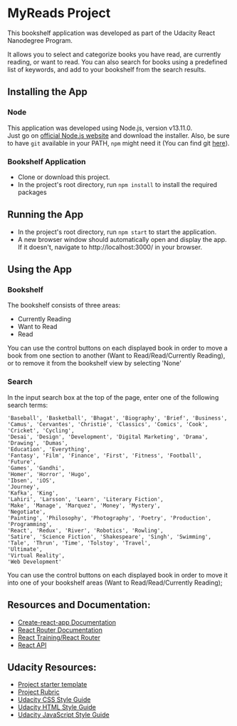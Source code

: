 # MyReads Project

This bookshelf application was developed as part of the Udacity React Nanodegree Program.  

It allows you to select and categorize books you have read, are currently reading, or want to read. 
You can also search for books using a predefined list of keywords, and add to your bookshelf from the search results.

## Installing the App
### Node
This application was developed using Node.js, version v13.11.0.  
Just go on [official Node.js website](https://nodejs.org/) and download the installer.
Also, be sure to have `git` available in your PATH, `npm` might need it (You can find git [here](https://git-scm.com/)).

### Bookshelf Application
* Clone or download this project. 
* In the project's root directory, run `npm install` to install the required packages


## Running the App
* In the project's root directory, run `npm start` to start the application.
* A new browser window should automatically open and display the app. If it doesn't, navigate to http://localhost:3000/ in your browser.

## Using the App
### Bookshelf
The bookshelf consists of three areas:
* Currently Reading
* Want to Read
* Read

You can use the control buttons on each displayed book in order to move a book from one section to another (Want to Read/Read/Currently Reading), or to remove it from the bookshelf view by selecting 'None'


### Search
In the input search box at the top of the page, enter one of the following search terms:

```'Android', 'Art', 'Artificial Intelligence', 'Astronomy', 'Austen',   
'Baseball', 'Basketball', 'Bhagat', 'Biography', 'Brief', 'Business',  
'Camus', 'Cervantes', 'Christie', 'Classics', 'Comics', 'Cook', 'Cricket', 'Cycling',   
'Desai', 'Design', 'Development', 'Digital Marketing', 'Drama', 'Drawing', 'Dumas',   
'Education', 'Everything', 
'Fantasy', 'Film', 'Finance', 'First', 'Fitness', 'Football', 'Future', 
'Games', 'Gandhi', 
'Homer', 'Horror', 'Hugo', 
'Ibsen', 'iOS',
'Journey', 
'Kafka', 'King', 
'Lahiri', 'Larsson', 'Learn', 'Literary Fiction', 
'Make', 'Manage', 'Marquez', 'Money', 'Mystery', 
'Negotiate', 
'Painting', 'Philosophy', 'Photography', 'Poetry', 'Production', 'Programming', 
'React', 'Redux', 'River', 'Robotics', 'Rowling', 
'Satire', 'Science Fiction', 'Shakespeare', 'Singh', 'Swimming', 
'Tale', 'Thrun', 'Time', 'Tolstoy', 'Travel', 
'Ultimate', 
'Virtual Reality', 
'Web Development'
```

You can use the control buttons on each displayed book in order to move it into one of your bookshelf areas (Want to Read/Read/Currently Reading);


## Resources and Documentation:

- [Create-react-app Documentation](https://github.com/facebookincubator/create-react-app)
- [React Router Documentation](http://knowbody.github.io/react-router-docs/)
- [React Training/React Router](https://reacttraining.com/react-router/web/api/BrowserRouter)
- [React API](https://facebook.github.io/react/docs/react-api.html)

## Udacity Resources:

- [Project starter template](https://github.com/udacity/reactnd-project-myreads-starter)
- [Project Rubric](https://review.udacity.com/#!/rubrics/918/view)
- [Udacity CSS Style Guide](http://udacity.github.io/frontend-nanodegree-styleguide/css.html)
- [Udacity HTML Style Guide](http://udacity.github.io/frontend-nanodegree-styleguide/index.html)
- [Udacity JavaScript Style Guide](http://udacity.github.io/frontend-nanodegree-styleguide/javascript.html)

